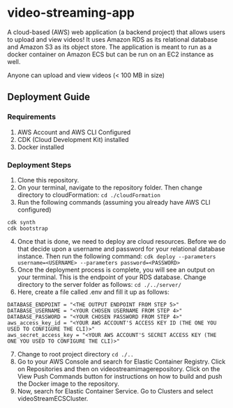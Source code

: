 # video-streaming-app
A cloud-based (AWS) web application (a backend project) that allows users to upload and view videos! It uses Amazon RDS as its relational database and Amazon S3 as its object store. The application is meant to run as a docker container on Amazon ECS but can be run on an EC2 instance as well.

Anyone can upload and view videos (< 100 MB in size)

## Deployment Guide

### Requirements

1. AWS Account and AWS CLI Configured
2. CDK (Cloud Development Kit) installed
3. Docker installed

### Deployment Steps

1. Clone this repository.
2. On your terminal, navigate to the repository folder. Then change directory to cloudFormation:
```cd ./cloudFormation```
3. Run the following commands (assuming you already have AWS CLI configured)
```
cdk synth
cdk bootstrap
```
4. Once that is done, we need to deploy are cloud resources. Before we do that decide upon a username and password for your relational database instance. Then run the following command:
```cdk deploy --parameters username=<USERNAME> --parameters password=<PASSWORD>```
5. Once the deployment process is complete, you will see an output on your terminal. This is the endpoint of your RDS database. Change directory to the server folder as follows:
```cd ./../server/```
6. Here, create a file called .env and fill it up as follows:
```
DATABASE_ENDPOINT = "<THE OUTPUT ENDPOINT FROM STEP 5>"
DATABASE_USERNAME = "<YOUR CHOSEN USERNAME FROM STEP 4>"
DATABASE_PASSWORD = "<YOUR CHOSEN PASSWORD FROM STEP 4>"
aws_access_key_id = "<YOUR AWS ACCOUNT'S ACCESS KEY ID (THE ONE YOU USED TO CONFIGURE THE CLI)>"
aws_secret_access_key = "<YOUR AWS ACCOUNT'S SECRET ACCESS KEY (THE ONE YOU USED TO CONFIGURE THE CLI)>"
```
7. Change to root project directory
```cd ./..```
8. Go to your AWS Console and search for Elastic Container Registry. Click on Repositories and then on videostreamimagerepository. Click on the View Push Commands button for instructions on how to build and push the Docker image to the repository.
9. Now, search for Elastic Container Service. Go to Clusters and select videoStreamECSCluster.


